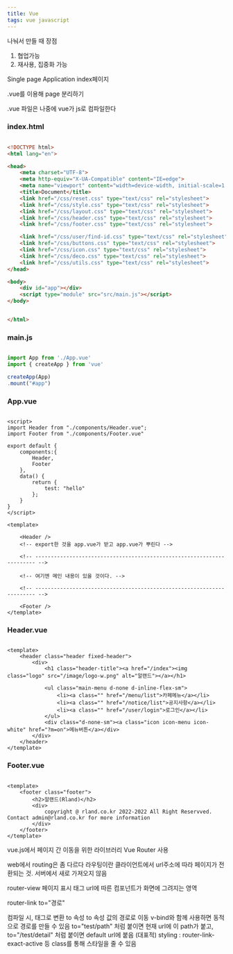 ```yaml
---
title: Vue
tags: vue javascript
---
```


나눠서 만들 때 장점

1. 협업가능
2. 재사용, 집중화 가능

Single page Application
index페이지

.vue를 이용해 page 분리하기

.vue 파일은 나중에 vue가 js로 컴파일한다

### index.html

```html

<!DOCTYPE html>
<html lang="en">

<head>
    <meta charset="UTF-8">
    <meta http-equiv="X-UA-Compatible" content="IE=edge">
    <meta name="viewport" content="width=device-width, initial-scale=1.0">
    <title>Document</title>
    <link href="/css/reset.css" type="text/css" rel="stylesheet">
    <link href="/css/style.css" type="text/css" rel="stylesheet">
    <link href="/css/layout.css" type="text/css" rel="stylesheet">
    <link href="/css/header.css" type="text/css" rel="stylesheet">
    <link href="/css/footer.css" type="text/css" rel="stylesheet">

    <link href="/css/user/find-id.css" type="text/css" rel="stylesheet">
    <link href="/css/buttons.css" type="text/css" rel="stylesheet">
    <link href="/css/icon.css" type="text/css" rel="stylesheet">
    <link href="/css/deco.css" type="text/css" rel="stylesheet">
    <link href="/css/utils.css" type="text/css" rel="stylesheet">
</head>

<body>
    <div id="app"></div>
    <script type="module" src="src/main.js"></script>
</body>


</html>

```

### main.js

```js

import App from './App.vue'
import { createApp } from 'vue'

createApp(App)
.mount("#app")

```

### App.vue

```vue

<script>
import Header from "./components/Header.vue";
import Footer from "./components/Footer.vue"

export default {
    components:{
        Header,
        Footer
    },
    data() {
        return {
            test: "hello"
        };
    }
}
</script>

<template>

    <Header />
    <!-- export한 것을 app.vue가 받고 app.vue가 뿌린다 -->
    
    <!-- ---------------------------------------------------------------------- -->
    
    <!-- 여기엔 메인 내용이 있을 것이다. -->
    
    <!-- ---------------------------------------------------------------------- -->
    
    <Footer />
</template>

```

### Header.vue

```vue

<template>
    <header class="header fixed-header">
        <div>
            <h1 class="header-title"><a href="/index"><img class="logo" src="/image/logo-w.png" alt="알랜드"></a></h1>

            <ul class="main-menu d-none d-inline-flex-sm">
                <li><a class="" href="/menu/list">카페메뉴</a></li>
                <li><a class="" href="/notice/list">공지사항</a></li>
                <li><a class="" href="/user/login">로그인</a></li>
            </ul>
            <div class="d-none-sm"><a class="icon icon-menu icon-white" href="?m=on">메뉴버튼</a></div>
        </div>
    </header>
</template>

```

### Footer.vue

```vue

<template>
    <footer class="footer">
        <h2>알랜드(Rland)</h2>
        <div>
            copyright @ rland.co.kr 2022-2022 All Right Reservved. Contact admin@rland.co.kr for more information
        </div>
    </footer>
</template>

```

vue.js에서 페이지 간 이동을 위한 라이브러리 Vue Router 사용

web에서 routing은 좀 다르다
라우팅이란 클라이언트에서 url주소에 따라 페이지가 전환되는 것. 서버에서 새로 가져오지 않음

router-view
	페이지 표시 태그
	url에 따른 컴포넌트가 화면에 그려지는 영역
	
router-link to="경로"

컴파일 시, <a> 태그로 변환
to 속성
to 속성 값의 경로로 이동
v-bind와 함께 사용하면 동적으로 경로를 만들 수 있음
to="test/path" 처럼 붙이면 현재 url에 이 path가 붙고,
to="/test/detail" 처럼 붙이면 default url에 붙음 (대표적)
styling : router-link-exact-active 등 class를 통해 스타일을 줄 수 있음
